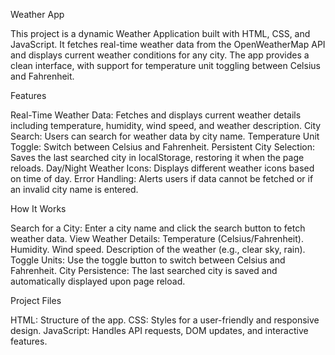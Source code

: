Weather App

This project is a dynamic Weather Application built with HTML, CSS, and JavaScript.
It fetches real-time weather data from the OpenWeatherMap API and displays current
weather conditions for any city. The app provides a clean interface, with support
for temperature unit toggling between Celsius and Fahrenheit.

Features

Real-Time Weather Data: Fetches and displays current weather details including temperature, humidity, wind speed, and weather description.
City Search: Users can search for weather data by city name.
Temperature Unit Toggle: Switch between Celsius and Fahrenheit.
Persistent City Selection: Saves the last searched city in localStorage, restoring it when the page reloads.
Day/Night Weather Icons: Displays different weather icons based on time of day.
Error Handling: Alerts users if data cannot be fetched or if an invalid city name is entered.

How It Works

Search for a City: Enter a city name and click the search button to fetch weather data.
View Weather Details:
Temperature (Celsius/Fahrenheit).
Humidity.
Wind speed.
Description of the weather (e.g., clear sky, rain).
Toggle Units: Use the toggle button to switch between Celsius and Fahrenheit.
City Persistence: The last searched city is saved and automatically displayed upon page reload.

Project Files

HTML: Structure of the app.
CSS: Styles for a user-friendly and responsive design.
JavaScript: Handles API requests, DOM updates, and interactive features.
